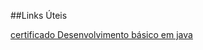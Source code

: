 
 ##Links Úteis
 
[certificado Desenvolvimento básico em java](https://certificates.digitalinnovation.one/153BD35C)
